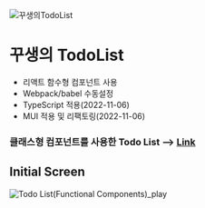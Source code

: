 ![꾸생의TodoList](https://user-images.githubusercontent.com/38034518/200177644-43505991-1dda-4030-aa5e-99002ace6813.png)

# 꾸생의 TodoList

* 리액트 함수형 컴포넌트 사용
* Webpack/babel 수동설정 
* TypeScript 적용(2022-11-06)
* MUI 적용 및 리팩토링(2022-11-06)


### 클래스형 컴포넌트를 사용한 Todo List --> [Link](https://github.com/junheeleeme/React_todoApp)

## Initial Screen


![Todo List(Functional Components)_play](https://user-images.githubusercontent.com/38034518/147850076-2a1d7dd6-5538-4ad3-a97b-4e4c8b627a74.gif)

